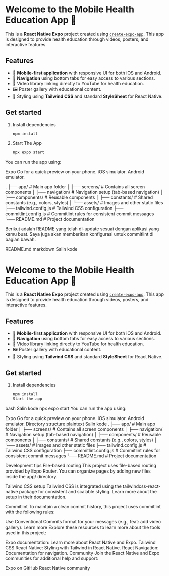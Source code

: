 # Welcome to the Mobile Health Education App 👋

This is a **React Native Expo** project created using [`create-expo-app`](https://www.npmjs.com/package/create-expo-app). This app is designed to provide health education through videos, posters, and interactive features.

## Features

- 📱 **Mobile-first application** with responsive UI for both iOS and Android.
- 🔀 **Navigation** using bottom tabs for easy access to various sections.
- 🎥 Video library linking directly to YouTube for health education.
- 🖼️ Poster gallery with educational content.
- 🎨 Styling using **Tailwind CSS** and standard **StyleSheet** for React Native.

## Get started

1. Install dependencies

   ```bash
   npm install
   ```

2. Start The App
   ```
   npx expo start
   ```

You can run the app using:

Expo Go for a quick preview on your phone.
iOS simulator.
Android emulator.

.
├── app/ # Main app folder
│ ├── screens/ # Contains all screen components
│ ├── navigation/ # Navigation setup (tab-based navigation)
│ ├── components/ # Reusable components
│ ├── constants/ # Shared constants (e.g., colors, styles)
│ └── assets/ # Images and other static files
├── tailwind.config.js # Tailwind CSS configuration
├── commitlint.config.js # Commitlint rules for consistent commit messages
└── README.md # Project documentation

Berikut adalah README yang telah di-update sesuai dengan aplikasi yang kamu buat. Saya juga akan memberikan konfigurasi untuk commitlint di bagian bawah.

README.md
markdown
Salin kode

# Welcome to the Mobile Health Education App 👋

This is a **React Native Expo** project created using [`create-expo-app`](https://www.npmjs.com/package/create-expo-app). This app is designed to provide health education through videos, posters, and interactive features.

## Features

- 📱 **Mobile-first application** with responsive UI for both iOS and Android.
- 🔀 **Navigation** using bottom tabs for easy access to various sections.
- 🎥 Video library linking directly to YouTube for health education.
- 🖼️ Poster gallery with educational content.
- 🎨 Styling using **Tailwind CSS** and standard **StyleSheet** for React Native.

## Get started

1. Install dependencies

   ```bash
   npm install
   Start the app
   ```

bash
Salin kode
npx expo start
You can run the app using:

Expo Go for a quick preview on your phone.
iOS simulator.
Android emulator.
Directory structure
plaintext
Salin kode
.
├── app/ # Main app folder
│ ├── screens/ # Contains all screen components
│ ├── navigation/ # Navigation setup (tab-based navigation)
│ ├── components/ # Reusable components
│ ├── constants/ # Shared constants (e.g., colors, styles)
│ └── assets/ # Images and other static files
├── tailwind.config.js # Tailwind CSS configuration
├── commitlint.config.js # Commitlint rules for consistent commit messages
└── README.md # Project documentation

Development tips
File-based routing
This project uses file-based routing provided by Expo Router. You can organize pages by adding new files inside the app/ directory.

Tailwind CSS setup
Tailwind CSS is integrated using the tailwindcss-react-native package for consistent and scalable styling. Learn more about the setup in their documentation.

Commitlint
To maintain a clean commit history, this project uses commitlint with the following rules:

Use Conventional Commits format for your messages (e.g., feat: add video gallery).
Learn more
Explore these resources to learn more about the tools used in this project:

Expo documentation: Learn more about React Native and Expo.
Tailwind CSS React Native: Styling with Tailwind in React Native.
React Navigation: Documentation for navigation.
Community
Join the React Native and Expo communities for additional help and support:

Expo on GitHub
React Native community
